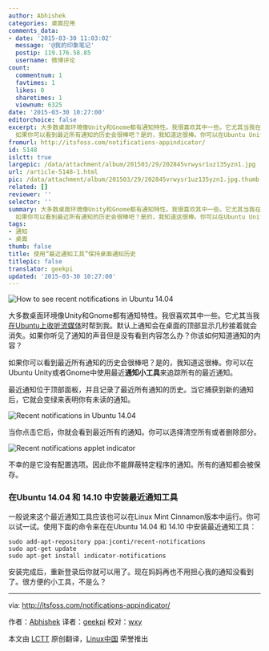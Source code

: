 ```yaml
---
author: Abhishek
categories: 桌面应用
comments_data:
- date: '2015-03-30 11:03:02'
  message: '@我的印象笔记'
  postip: 119.176.58.85
  username: 微博评论
count:
  commentnum: 1
  favtimes: 1
  likes: 0
  sharetimes: 1
  viewnum: 6325
date: '2015-03-30 10:27:00'
editorchoice: false
excerpt: 大多数桌面环境像Unity和Gnome都有通知特性。我很喜欢其中一些。它尤其当我在Ubuntu上收听流媒体时帮到我。默认上通知会在桌面的顶部显示几秒接着就会消失。如果你听见了通知的声音但是没有看到内容怎么办？你该如何知道通知的内容？
  如果你可以看到最近所有通知的历史会很棒吧？是的，我知道这很棒。你可以在Ubuntu Unity或者Gnome中使用最近通知小工具来追踪所有的最近通知。 最近通知位于顶部面板，并且记录了最近所有通知的历史。当它捕获到新的通知后，它就会变绿来表明你有未读的通知。  当你点击它后，你就会看到最近所有的通知。
fromurl: http://itsfoss.com/notifications-appindicator/
id: 5148
islctt: true
largepic: /data/attachment/album/201503/29/202845vrwysr1uz135yzn1.jpg
url: /article-5148-1.html
pic: /data/attachment/album/201503/29/202845vrwysr1uz135yzn1.jpg.thumb.jpg
related: []
reviewer: ''
selector: ''
summary: 大多数桌面环境像Unity和Gnome都有通知特性。我很喜欢其中一些。它尤其当我在Ubuntu上收听流媒体时帮到我。默认上通知会在桌面的顶部显示几秒接着就会消失。如果你听见了通知的声音但是没有看到内容怎么办？你该如何知道通知的内容？
  如果你可以看到最近所有通知的历史会很棒吧？是的，我知道这很棒。你可以在Ubuntu Unity或者Gnome中使用最近通知小工具来追踪所有的最近通知。 最近通知位于顶部面板，并且记录了最近所有通知的历史。当它捕获到新的通知后，它就会变绿来表明你有未读的通知。  当你点击它后，你就会看到最近所有的通知。
tags:
- 通知
- 桌面
thumb: false
title: 使用“最近通知工具”保持桌面通知历史
titlepic: false
translator: geekpi
updated: '2015-03-30 10:27:00'
---
```


![How to see recent notifications in Ubuntu 14.04](/data/attachment/album/201503/29/202845vrwysr1uz135yzn1.jpg)


大多数桌面环境像Unity和Gnome都有通知特性。我很喜欢其中一些。它尤其当我[在Ubuntu上收听流媒体](http://itsfoss.com/apps-internet-streaming-radio-ubuntu/)时帮到我。默认上通知会在桌面的顶部显示几秒接着就会消失。如果你听见了通知的声音但是没有看到内容怎么办？你该如何知道通知的内容？


如果你可以看到最近所有通知的历史会很棒吧？是的，我知道这很棒。你可以在Ubuntu Unity或者Gnome中使用最近**通知小工具**来追踪所有的最近通知。


最近通知位于顶部面板，并且记录了最近所有通知的历史。当它捕获到新的通知后，它就会变绿来表明你有未读的通知。


![Recent notifications in Ubuntu 14.04](/data/attachment/album/201503/29/202845g60xx10io70u7yu7.jpg)


当你点击它后，你就会看到最近所有的通知。你可以选择清空所有或者删除部分。


![Recent notifications applet indicator](/data/attachment/album/201503/29/202846ajl5n1vl47la7jj5.jpg)


不幸的是它没有配置选项。因此你不能屏蔽特定程序的通知。所有的通知都会被保存。


### 在Ubuntu 14.04 和 14.10 中安装最近通知工具


一般说来这个最近通知工具应该也可以在Linux Mint Cinnamon版本中运行。你可以试一试。使用下面的命令来在在Ubuntu 14.04 和 14.10 中安装最近通知工具：



```
sudo add-apt-repository ppa:jconti/recent-notifications
sudo apt-get update
sudo apt-get install indicator-notifications

```

安装完成后，重新登录后你就可以用了。现在妈妈再也不用担心我的通知没看到了。很方便的小工具，不是么？




---


via: <http://itsfoss.com/notifications-appindicator/>


作者：[Abhishek](http://itsfoss.com/author/Abhishek/) 译者：[geekpi](https://github.com/geekpi) 校对：[wxy](https://github.com/wxy)


本文由 [LCTT](https://github.com/LCTT/TranslateProject) 原创翻译，[Linux中国](http://linux.cn/) 荣誉推出